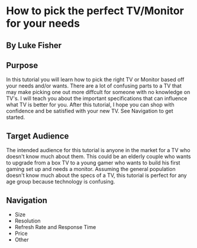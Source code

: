 # How to pick the perfect TV/Monitor for your needs
## By Luke Fisher
## Purpose
In this tutorial you will learn how to pick the right TV or Monitor based off your needs and/or wants. There are a lot of confusing parts to a TV that may make picking one out more diffcult for someone with no knowledge on TV's. I will teach you about the important specifications that can influence what TV is better for you. After this tutorial, I hope you can shop with confidence and be satisfied with your new TV. See Navigation to get started.
## Target Audience
The intended audience for this tutorial is anyone in the market for a TV who doesn't know much about them. This could be an elderly couple who wants to upgrade from a box TV to a young gamer who wants to build his first gaming set up and needs a monitor. Assuming the general population doesn't know much about the specs of a TV, this tutorial is perfect for any age group because technology is confusing.
## Navigation
* Size
* Resolution
* Refresh Rate and Response Time
* Price
* Other
